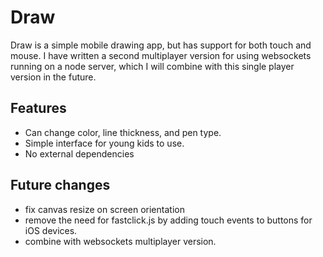 # Draw #

Draw is a simple mobile drawing app, but has support for both touch and mouse. I have written a second multiplayer version for using websockets running on a node server, which I will combine with this single player version in the future.

## Features ##

- Can change color, line thickness, and pen type.
- Simple interface for young kids to use.
- No external dependencies

## Future changes ##

- fix canvas resize on screen orientation
- remove the need for fastclick.js by adding touch events to buttons for iOS devices.
- combine with websockets multiplayer version.
